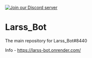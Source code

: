 [![Join our Discord server](https://img.shields.io/discord/974354202430169139?style=flat&logo=discord&link=https://discord.gg/TReMEyBQsh&color=blue)](https://discord.gg/TReMEyBQsh)
# Larss_Bot
The main repository for Larss_Bot#8440 

Info - https://larss-bot.onrender.com/
